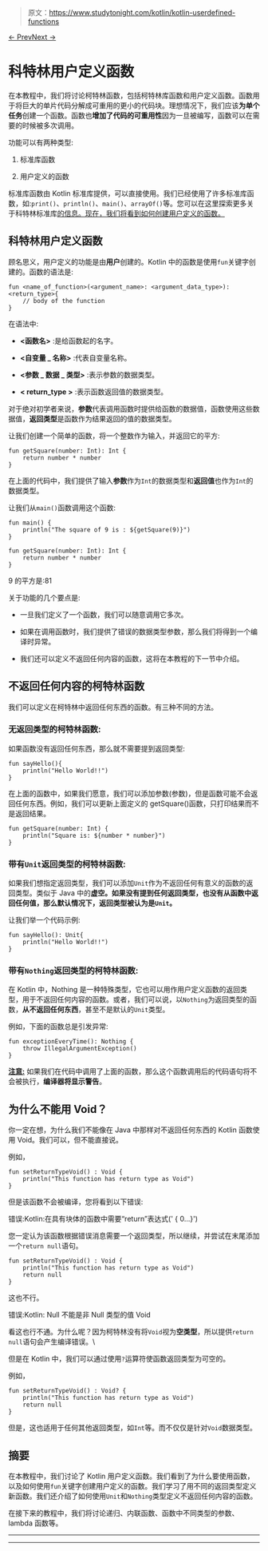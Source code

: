 > 原文：<https://www.studytonight.com/kotlin/kotlin-userdefined-functions>

[← Prev](/kotlin/kotlin-array "Kotlin Array")[Next →](/kotlin/kotlin-recursive-functions "Kotlin Recursive Functions")

# 科特林用户定义函数

在本教程中，我们将讨论柯特林函数，包括柯特林库函数和用户定义函数。函数用于将巨大的单片代码分解成可重用的更小的代码块。理想情况下，我们应该**为单个任务**创建一个函数。函数也**增加了代码的可重用性**因为一旦被编写，函数可以在需要的时候被多次调用。

功能可以有两种类型:

1.  标准库函数

2.  用户定义的函数

标准库函数由 Kotlin 标准库提供，可以直接使用。我们已经使用了许多标准库函数，如:`print()`、`println()`、`main()`、`arrayOf()`等。您可以在这里探索更多关于科特林标准库[的信息。现在，我们将看到如何创建用户定义的函数。](https://kotlinlang.org/api/latest/jvm/stdlib/)

## 科特林用户定义函数

顾名思义，用户定义的功能是由**用户**创建的。Kotlin 中的函数是使用`fun`关键字创建的。函数的语法是:

```
fun <name_of_function>(<argument_name>: <argument_data_type>):<return_type>{
    // body of the function
}
```

在语法中:

*   **<函数名>** :是给函数起的名字。

*   **<自变量 _ 名称>** :代表自变量名称。

*   **<参数 _ 数据 _ 类型>** :表示参数的数据类型。

*   **< return_type >** :表示函数返回值的数据类型。

对于绝对初学者来说，**参数**代表调用函数时提供给函数的数据值，函数使用这些数据值，**返回类型**是函数作为结果返回的值的数据类型。

让我们创建一个简单的函数，将一个整数作为输入，并返回它的平方:

```
fun getSquare(number: Int): Int {
    return number * number
}
```

在上面的代码中，我们提供了输入**参数**作为`Int`的数据类型和**返回值**也作为`Int`的数据类型。

让我们从`main()`函数调用这个函数:

```
fun main() {
    println("The square of 9 is : ${getSquare(9)}")
}

fun getSquare(number: Int): Int {
    return number * number
}
```

9 的平方是:81

关于功能的几个要点是:

*   一旦我们定义了一个函数，我们可以随意调用它多次。

*   如果在调用函数时，我们提供了错误的数据类型参数，那么我们将得到一个编译时异常。

*   我们还可以定义不返回任何内容的函数，这将在本教程的下一节中介绍。

## 不返回任何内容的柯特林函数

我们可以定义在柯特林中返回任何东西的函数。有三种不同的方法。

### 无返回类型的柯特林函数:

如果函数没有返回任何东西，那么就不需要提到返回类型:

```
fun sayHello(){
    println("Hello World!!")
}
```

在上面的函数中，如果我们愿意，我们可以添加参数(参数)，但是函数可能不会返回任何东西。例如，我们可以更新上面定义的 getSquare()函数，只打印结果而不是返回结果。

```
fun getSquare(number: Int) {
    println("Square is: ${number * number}")
}
```

### 带有`Unit`返回类型的柯特林函数:

如果我们想指定返回类型，我们可以添加`Unit`作为不返回任何有意义的函数的返回类型。类似于 Java 中的**虚空。如果没有提到任何返回类型，也没有从函数中返回任何值，那么默认情况下，返回类型被认为是`Unit`。**

让我们举一个代码示例:

```
fun sayHello(): Unit{
    println("Hello World!!")
}
```

### 带有`Nothing`返回类型的柯特林函数:

在 Kotlin 中，Nothing 是一种特殊类型，它也可以用作用户定义函数的返回类型，用于不返回任何内容的函数。或者，我们可以说，以`Nothing`为返回类型的函数，**从不返回任何东西**，甚至不是默认的`Unit`类型。

例如，下面的函数总是引发异常:

```
fun exceptionEveryTime(): Nothing {
    throw IllegalArgumentException()
}
```

<u>**注意:**</u> 如果我们在代码中调用了上面的函数，那么这个函数调用后的代码语句将不会被执行，**编译器将显示警告**。

## 为什么不能用 Void？

你一定在想，为什么我们不能像在 Java 中那样对不返回任何东西的 Kotlin 函数使用 Void。我们可以，但不能直接说。

例如，

```
fun setReturnTypeVoid() : Void {
    println("This function has return type as Void")
}
```

但是该函数不会被编译，您将看到以下错误:

错误:Kotlin:在具有块体的函数中需要“return”表达式(' { 0...}')

您一定认为该函数根据错误消息需要一个返回类型，所以继续，并尝试在末尾添加一个`return null`语句。

```
fun setReturnTypeVoid() : Void {
    println("This function has return type as Void")
    return null
}
```

这也不行。

错误:Kotlin: Null 不能是非 Null 类型的值 Void

看这也行不通。为什么呢？因为柯特林没有将`Void`视为**空类型**，所以提供`return null`语句会产生编译错误。\

但是在 Kotlin 中，我们可以通过使用`?`运算符使函数返回类型为可空的。

例如，

```
fun setReturnTypeVoid() : Void? {
    println("This function has return type as Void")
    return null
}
```

但是，这也适用于任何其他返回类型，如`Int`等。而不仅仅是针对`Void`数据类型。

## 摘要

在本教程中，我们讨论了 Kotlin 用户定义函数。我们看到了为什么要使用函数，以及如何使用`fun`关键字创建用户定义的函数。我们学习了用不同的返回类型定义新函数。我们还介绍了如何使用`Unit`和`Nothing`类型定义不返回任何内容的函数。

在接下来的教程中，我们将讨论递归、内联函数、函数中不同类型的参数、lambda 函数等。

* * *

* * *